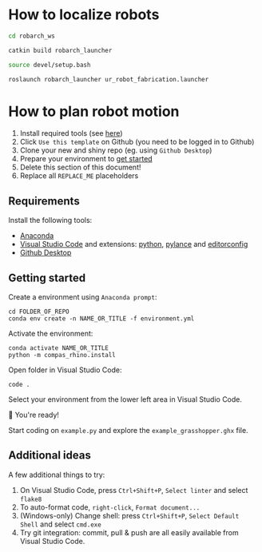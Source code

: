 # How to localize robots

```bash
cd robarch_ws

catkin build robarch_launcher

source devel/setup.bash

roslaunch robarch_launcher ur_robot_fabrication.launcher
```


# How to plan robot motion

1. Install required tools (see [here](#requirements))
2. Click `Use this template` on Github (you need to be logged in to Github)
3. Clone your new and shiny repo (eg. using `Github Desktop`)
4. Prepare your environment to [get started](#getting-started)
5. Delete this section of this document!
6. Replace all `REPLACE_ME` placeholders

## Requirements

Install the following tools:

- [Anaconda](https://www.anaconda.com/products/individual)
- [Visual Studio Code](https://code.visualstudio.com/) and extensions: [python](https://marketplace.visualstudio.com/items?itemName=ms-python.python), [pylance](https://marketplace.visualstudio.com/items?itemName=ms-python.vscode-pylance) and [editorconfig](https://marketplace.visualstudio.com/items?itemName=EditorConfig.EditorConfig)
- [Github Desktop](https://desktop.github.com/)

## Getting started

Create a environment using `Anaconda prompt`:

    cd FOLDER_OF_REPO
    conda env create -n NAME_OR_TITLE -f environment.yml

Activate the environment:

    conda activate NAME_OR_TITLE
    python -m compas_rhino.install

Open folder in Visual Studio Code:

    code .

Select your environment from the lower left area in Visual Studio Code.


🚀 You're ready! 

Start coding on `example.py` and explore the `example_grasshopper.ghx` file.

## Additional ideas

A few additional things to try:

1. On Visual Studio Code, press `Ctrl+Shift+P`, `Select linter` and select `flake8`
1. To auto-format code, `right-click`, `Format document...`
1. (Windows-only) Change shell: press `Ctrl+Shift+P`, `Select Default Shell` and select `cmd.exe`
1. Try git integration: commit, pull & push are all easily available from Visual Studio Code.
